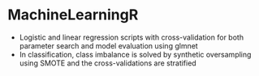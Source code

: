 # MachineLearningR
- Logistic and linear regression scripts with cross-validation for both parameter search and model evaluation using glmnet
- In classification, class imbalance is solved by synthetic oversampling using SMOTE and the cross-validations are stratified
